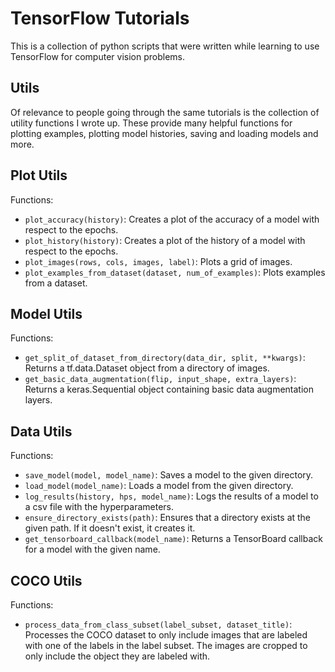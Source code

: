 # TensorFlow Tutorials
This is a collection of python scripts that were written while learning to use TensorFlow for computer vision problems.

## Utils
Of relevance to people going through the same tutorials is the collection of utility functions I wrote up. These provide many helpful functions for plotting examples, plotting model histories, saving and loading models and more.

## Plot Utils
Functions:
- `plot_accuracy(history)`: Creates a plot of the accuracy of a model with respect to the epochs. 
- `plot_history(history)`: Creates a plot of the history of a model with respect to the epochs. 
- `plot_images(rows, cols, images, label)`: Plots a grid of images. 
- `plot_examples_from_dataset(dataset, num_of_examples)`: Plots examples from a dataset. 

## Model Utils
Functions:
- `get_split_of_dataset_from_directory(data_dir, split, **kwargs)`: Returns a tf.data.Dataset object from a directory of images.
- `get_basic_data_augmentation(flip, input_shape, extra_layers)`: Returns a keras.Sequential object containing basic data augmentation layers.

## Data Utils
Functions:
- `save_model(model, model_name)`: Saves a model to the given directory.
- `load_model(model_name)`: Loads a model from the given directory.
- `log_results(history, hps, model_name)`: Logs the results of a model to a csv file with the hyperparameters.
- `ensure_directory_exists(path)`: Ensures that a directory exists at the given path. If it doesn't exist, it creates it.
- `get_tensorboard_callback(model_name)`: Returns a TensorBoard callback for a model with the given name.

## COCO Utils
Functions:
- `process_data_from_class_subset(label_subset, dataset_title)`: Processes the COCO dataset to only include images that are labeled with one of the labels in the label subset. The images are cropped to only include the object they are labeled with.

